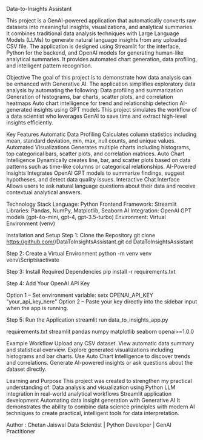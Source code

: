 Data-to-Insights Assistant

This project is a GenAI-powered application that automatically converts raw datasets into meaningful insights, visualizations, and analytical summaries. It combines traditional data analysis techniques with Large Language Models (LLMs) to generate natural language insights from any uploaded CSV file.
The application is designed using Streamlit for the interface, Python for the backend, and OpenAI models for generating human-like analytical summaries. It provides automated chart generation, data profiling, and intelligent pattern recognition.

Objective
The goal of this project is to demonstrate how data analysis can be enhanced with Generative AI. The application simplifies exploratory data analysis by automating the following:
Data profiling and summarization
Generation of histograms, bar charts, scatter plots, and correlation heatmaps
Auto chart intelligence for trend and relationship detection
AI-generated insights using GPT models
This project simulates the workflow of a data scientist who leverages GenAI to save time and extract high-level insights efficiently.

Key Features
Automatic Data Profiling
Calculates column statistics including mean, standard deviation, min, max, null counts, and unique values.
Automated Visualizations
Generates multiple charts including histograms, top categorical bars, scatter plots, and correlation matrices.
Auto Chart Intelligence
Dynamically creates line, bar, and scatter plots based on data patterns such as time-like columns or categorical relationships.
AI-Powered Insights
Integrates OpenAI GPT models to summarize findings, suggest hypotheses, and detect data quality issues.
Interactive Chat Interface
Allows users to ask natural language questions about their data and receive contextual analytical answers.

Technology Stack
Language: Python
Frontend Framework: Streamlit
Libraries: Pandas, NumPy, Matplotlib, Seaborn
AI Integration: OpenAI GPT models (gpt-4o-mini, gpt-4, gpt-3.5-turbo)
Environment: Virtual Environment (venv)

Installation and Setup
Step 1: Clone the Repository
git clone https://github.com/<your-username>/DataToInsightsAssistant.git
cd DataToInsightsAssistant

Step 2: Create a Virtual Environment
python -m venv venv
venv\Scripts\activate

Step 3: Install Required Dependencies
pip install -r requirements.txt

Step 4: Add Your OpenAI API Key

Option 1 – Set environment variable:
setx OPENAI_API_KEY "your_api_key_here"
Option 2 – Paste your key directly into the sidebar input when the app is running.

Step 5: Run the Application
streamlit run data_to_insights_app.py

requirements.txt
streamlit
pandas
numpy
matplotlib
seaborn
openai>=1.0.0

Example Workflow
Upload any CSV dataset.
View automatic data summary and statistical overview.
Explore generated visualizations including histograms and bar charts.
Use Auto Chart Intelligence to discover trends and correlations.
Generate AI-powered insights or ask questions about the dataset directly.

Learning and Purpose
This project was created to strengthen my practical understanding of:
Data analysis and visualization using Python
LLM integration in real-world analytical workflows
Streamlit application development
Automating data insight generation with Generative AI
It demonstrates the ability to combine data science principles with modern AI techniques to create practical, intelligent tools for data interpretation.

Author : 
Chetan Jaiswal
Data Scientist | Python Developer | GenAI Practitioner

